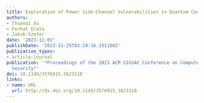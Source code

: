 ```yaml
---
title: Exploration of Power Side-Channel Vulnerabilities in Quantum Computer Controllers
authors:
- Chuanqi Xu
- Ferhat Erata
- Jakub Szefer
date: '2023-11-01'
publishDate: '2023-11-25T03:29:16.331100Z'
publication_types:
- article-journal
publication: '*Proceedings of the 2023 ACM SIGSAC Conference on Computer and Communications
  Security*'
doi: 10.1145/3576915.3623118
links:
- name: URL
  url: http://dx.doi.org/10.1145/3576915.3623118
---
```

